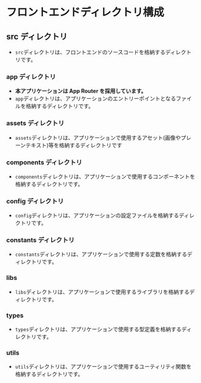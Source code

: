 # フロントエンドディレクトリ構成

## src ディレクトリ

- `src`ディレクトリは、フロントエンドのソースコードを格納するディレクトリです。

### app ディレクトリ

- **本アプリケーションは App Router を採用しています。**
- `app`ディレクトリは、アプリケーションのエントリーポイントとなるファイルを格納するディレクトリです。

### assets ディレクトリ

- `assets`ディレクトリは、アプリケーションで使用するアセット(画像やプレーンテキスト)等を格納するディレクトリです

### components ディレクトリ

- `components`ディレクトリは、アプリケーションで使用するコンポーネントを格納するディレクトリです。

### config ディレクトリ

- `config`ディレクトリは、アプリケーションの設定ファイルを格納するディレクトリです。

### constants ディレクトリ

- `constants`ディレクトリは、アプリケーションで使用する定数を格納するディレクトリです。

### libs

- `libs`ディレクトリは、アプリケーションで使用するライブラリを格納するディレクトリです。

### types

- `types`ディレクトリは、アプリケーションで使用する型定義を格納するディレクトリです。

### utils

- `utils`ディレクトリは、アプリケーションで使用するユーティリティ関数を格納するディレクトリです。
